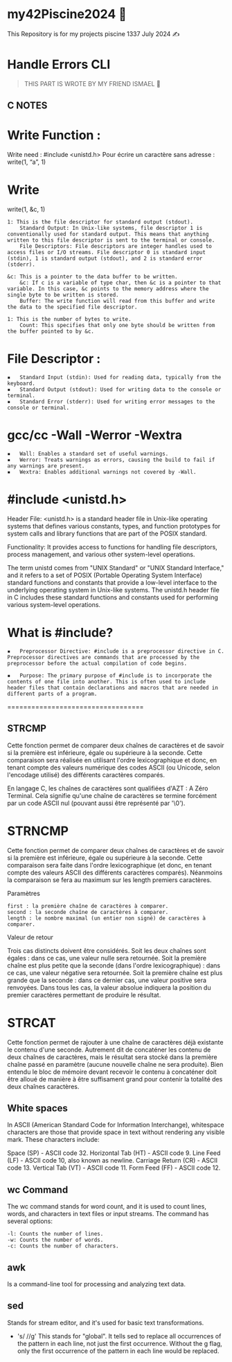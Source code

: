 # my42Piscine2024 💎
This Repository is for my projects piscine 1337 July 2024 ✍️


# Handle Errors CLI


> THIS PART IS WROTE BY MY FRIEND ISMAEL 🤝

## C NOTES

# Write Function :

Write need : #include <unistd.h>
Pour écrire un caractère sans adresse : write(1, “a”, 1)


# Write

write(1, &c, 1)

    1: This is the file descriptor for standard output (stdout).
        Standard Output: In Unix-like systems, file descriptor 1 is conventionally used for standard output. This means that anything written to this file descriptor is sent to the terminal or console.
        File Descriptors: File descriptors are integer handles used to access files or I/O streams. File descriptor 0 is standard input (stdin), 1 is standard output (stdout), and 2 is standard error (stderr).

    &c: This is a pointer to the data buffer to be written.
        &c: If c is a variable of type char, then &c is a pointer to that variable. In this case, &c points to the memory address where the single byte to be written is stored.
        Buffer: The write function will read from this buffer and write the data to the specified file descriptor.

    1: This is the number of bytes to write.
        Count: This specifies that only one byte should be written from the buffer pointed to by &c.

# File Descriptor :

	▪	Standard Input (stdin): Used for reading data, typically from the keyboard.
	▪	Standard Output (stdout): Used for writing data to the console or terminal.
	▪	Standard Error (stderr): Used for writing error messages to the console or terminal.

# gcc/cc -Wall -Werror -Wextra

	▪	Wall: Enables a standard set of useful warnings.
	▪	Werror: Treats warnings as errors, causing the build to fail if any warnings are present.
	▪	Wextra: Enables additional warnings not covered by -Wall.

# #include <unistd.h>

Header File: <unistd.h> is a standard header file in Unix-like operating systems that defines various constants, types, and function prototypes for system calls and library functions that are part of the POSIX standard.

Functionality: It provides access to functions for handling file descriptors, process management, and various other system-level operations.

The term unistd comes from "UNIX Standard" or "UNIX Standard Interface," and it refers to a set of POSIX (Portable Operating System Interface) standard functions and constants that provide a low-level interface to the underlying operating system in Unix-like systems. The unistd.h header file in C includes these standard functions and constants used for performing various system-level operations.

# What is #include?

	▪	Preprocessor Directive: #include is a preprocessor directive in C. Preprocessor directives are commands that are processed by the preprocessor before the actual compilation of code begins.

	▪	Purpose: The primary purpose of #include is to incorporate the contents of one file into another. This is often used to include header files that contain declarations and macros that are needed in different parts of a program.




==================================
## STRCMP

Cette fonction permet de comparer deux chaînes de caractères et de savoir si la première est inférieure, égale ou supérieure à la seconde. Cette comparaison sera réalisée en utilisant l'ordre lexicographique et donc, en tenant compte des valeurs numérique des codes ASCII (ou Unicode, selon l'encodage utilisé) des différents caractères comparés. 

En langage C, les chaînes de caractères sont qualifiées d'AZT : A Zéro Terminal. Cela signifie qu'une chaîne de caractères se termine forcément par un code ASCII nul (pouvant aussi être représenté par '\0'). 

# STRNCMP

Cette fonction permet de comparer deux chaînes de caractères et de savoir si la première est inférieure, égale ou supérieure à la seconde. Cette comparaison sera faite dans l'ordre lexicographique (et donc, en tenant compte des valeurs ASCII des différents caractères comparés). Néanmoins la comparaison se fera au maximum sur les length premiers caractères.

Paramètres

    first : la première chaîne de caractères à comparer.
    second : la seconde chaîne de caractères à comparer.
    length : le nombre maximal (un entier non signé) de caractères à comparer.

Valeur de retour

Trois cas distincts doivent être considérés. Soit les deux chaînes sont égales : dans ce cas, une valeur nulle sera retournée. Soit la première chaîne est plus petite que la seconde (dans l'ordre lexicographique) : dans ce cas, une valeur négative sera retournée. Soit la première chaîne est plus grande que la seconde : dans ce dernier cas, une valeur positive sera renvoyées. Dans tous les cas, la valeur absolue indiquera la position du premier caractères permettant de produire le résultat. 

# STRCAT
Cette fonction permet de rajouter à une chaîne de caractères déjà existante le contenu d'une seconde. Autrement dit de concaténer les contenu de deux chaînes de caractères, mais le résultat sera stocké dans la première chaîne passé en paramètre (aucune nouvelle chaîne ne sera produite). Bien entendu le bloc de mémoire devant recevoir le contenu à concaténer doit être alloué de manière à être suffisament grand pour contenir la totalité des deux chaînes caractères. 

## White spaces
In ASCII (American Standard Code for Information Interchange), whitespace characters are those that provide space in text without rendering any visible mark. These characters include:

Space (SP) - ASCII code 32.
Horizontal Tab (HT) - ASCII code 9.
Line Feed (LF) - ASCII code 10, also known as newline.
Carriage Return (CR) - ASCII code 13.
Vertical Tab (VT) - ASCII code 11.
Form Feed (FF) - ASCII code 12.



## wc Command

The wc command stands for word count, and it is used to count lines, words, and characters in text files or input streams. The command has several options:

    -l: Counts the number of lines.
    -w: Counts the number of words.
    -c: Counts the number of characters.

## awk
Is a command-line tool for processing and analyzing text data.
## sed
Stands for stream editor, and it's used for basic text transformations. 

* 's/ //g'
This stands for "global". It tells sed to replace all occurrences of the pattern in each line, not just the first occurrence. Without the g flag, only the first occurrence of the pattern in each line would be replaced.
